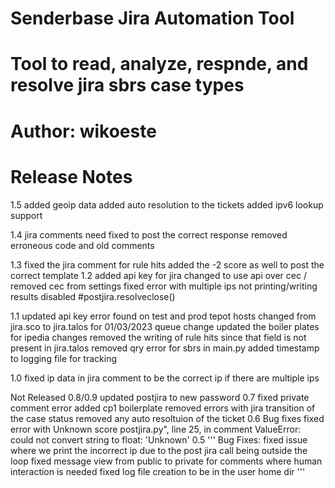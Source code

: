 # Senderbase Jira Automation Tool
# Tool to read, analyze, respnde, and resolve jira sbrs case types
# Author: wikoeste

# Release Notes
1.5
added geoip data
added auto resolution to the tickets
added ipv6 lookup support

1.4
jira comments need fixed to post the correct response
removed erroneous code and old comments

1.3
fixed the jira comment for rule hits added the -2 score as well to post the correct template
1.2
added api key for jira 
changed to use api over cec / removed cec from settings
fixed error with multiple ips not printing/writing results
disabled #postjira.resolveclose()

1.1
updated api key error found on test and prod tepot hosts
changed from jira.sco to jira.talos for 01/03/2023 queue change
updated the boiler plates for ipedia changes
removed the writing of rule hits since that field is not present in jira.talos
removed qry error for sbrs in main.py
added timestamp to logging file for tracking

1.0
fixed ip data in jira comment to be the correct ip if there are multiple ips

Not Released
0.8/0.9
updated postjira to new password 
0.7
fixed private comment error
added cp1 boilerplate
removed errors with jira transition of the case status
removed any auto resoltuion of the ticket
0.6
Bug fixes
fixed error with Unknown score postjira.py", line 25, in comment ValueError: could not convert string to float: 'Unknown'
0.5
'''
Bug Fixes:
fixed issue where we print the incorrect ip due to the post jira call being outside the loop
fixed message view from public to private for comments where human interaction is needed
fixed log file creation to be in the user home dir
'''
